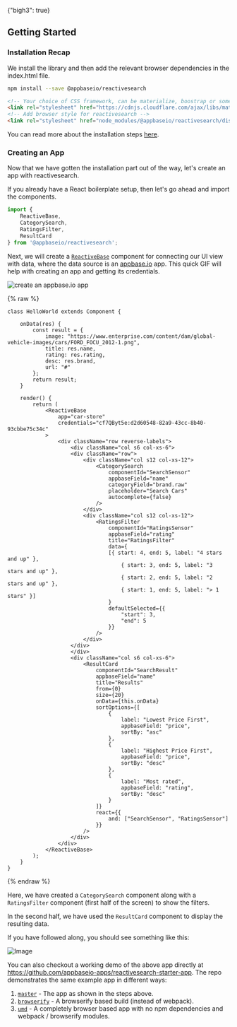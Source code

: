 {"bigh3": true}

## Getting Started

### Installation Recap

We install the library and then add the relevant browser dependencies in the index.html file.

```sh
npm install --save @appbaseio/reactivesearch
```

```html
<!-- Your choice of CSS framework, can be materialize, boostrap or something else -->
<link rel="stylesheet" href="https://cdnjs.cloudflare.com/ajax/libs/materialize/0.98.0/css/materialize.min.css">
<!-- Add browser style for reactivesearch -->
<link rel="stylesheet" href="node_modules/@appbaseio/reactivesearch/dist/css/style.min.css">
```

You can read more about the installation steps [here](v1.0.0/getting-started/RSInstallation.html).

### Creating an App

Now that we have gotten the installation part out of the way, let's create an app with reactivesearch.

If you already have a React boilerplate setup, then let's go ahead and import the components.

```javascript
import {
	ReactiveBase,
	CategorySearch,
	RatingsFilter,
	ResultCard
} from '@appbaseio/reactivesearch';
```

Next, we will create a [`ReactiveBase`](v1.0.0/getting-started/ReactiveBase.html) component for connecting our UI view with data, where the data source is an [appbase.io](https://appbase.io) app. This quick GIF will help with creating an app and getting its credentials.  

![create an appbase.io app](https://i.imgur.com/Y6HiHnJ.gif)

{% raw %}
```
class HelloWorld extends Component {

	onData(res) {
		const result = {
			image: "https://www.enterprise.com/content/dam/global-vehicle-images/cars/FORD_FOCU_2012-1.png",
			title: res.name,
			rating: res.rating,
			desc: res.brand,
			url: "#"
		};
		return result;
	}

	render() {
		return (
			<ReactiveBase
				app="car-store"
				credentials="cf7QByt5e:d2d60548-82a9-43cc-8b40-93cbbe75c34c"
			>
				<div className="row reverse-labels">
					<div className="col s6 col-xs-6">
					<div className="row">
						<div className="col s12 col-xs-12">
							<CategorySearch
								componentId="SearchSensor"
								appbaseField="name"
								categoryField="brand.raw"
								placeholder="Search Cars"
								autocomplete={false}
							/>
						</div>
						<div className="col s12 col-xs-12">
							<RatingsFilter
								componentId="RatingsSensor"
								appbaseField="rating"
								title="RatingsFilter"
								data={
								[{ start: 4, end: 5, label: "4 stars and up" },
									{ start: 3, end: 5, label: "3 stars and up" },
									{ start: 2, end: 5, label: "2 stars and up" },
									{ start: 1, end: 5, label: "> 1 stars" }]
								}
								defaultSelected={{
									"start": 3,
									"end": 5
								}}
							/>
						</div>
					</div>
					</div>
					<div className="col s6 col-xs-6">
						<ResultCard
							componentId="SearchResult"
							appbaseField="name"
							title="Results"
							from={0}
							size={20}
							onData={this.onData}
							sortOptions={[
								{
									label: "Lowest Price First",
									appbaseField: "price",
									sortBy: "asc"
								},
								{
									label: "Highest Price First",
									appbaseField: "price",
									sortBy: "desc"
								},
								{
									label: "Most rated",
									appbaseField: "rating",
									sortBy: "desc"
								}
							]}
							react={{
								and: ["SearchSensor", "RatingsSensor"]
							}}
						/>
					</div>
				</div>
			</ReactiveBase>
		);
	}
}
```
{% endraw %}

Here, we have created a `CategorySearch` component along with a `RatingsFilter` component (first half of the screen) to show the filters.

In the second half, we have used the `ResultCard` component to display the resulting data.

If you have followed along, you should see something like this:

![Image](http://i.imgur.com/nzK6dXW.png)

You can also checkout a working demo of the above app directly at https://github.com/appbaseio-apps/reactivesearch-starter-app. The repo demonstrates the same example app in different ways:
1. [`master`](https://github.com/appbaseio-apps/reactivesearch-starter-app/tree/master) - The app as shown in the steps above.
1. [`browserify`](https://github.com/appbaseio-apps/reactivesearch-starter-app/tree/browserify) - A browserify based build (instead of webpack).
1. [`umd`](https://github.com/appbaseio-apps/reactivesearch-starter-app/tree/umd) - A completely browser based app with no npm dependencies and webpack / browserify modules.
